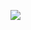 <img src="https://github-readme-stats.vercel.app/api?username=andrlime&show_icons=true&hide_border=true&hide=issues&title_color=5391FE&icon_color=000000&text_color=555"></img>
